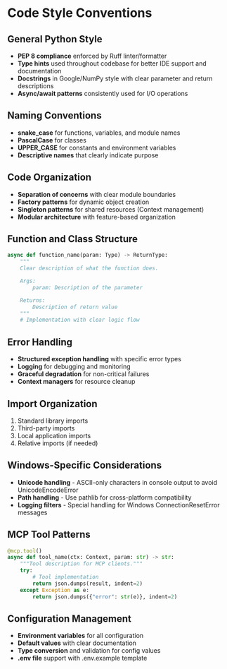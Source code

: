 # Code Style Conventions

## General Python Style
- **PEP 8 compliance** enforced by Ruff linter/formatter
- **Type hints** used throughout codebase for better IDE support and documentation
- **Docstrings** in Google/NumPy style with clear parameter and return descriptions
- **Async/await patterns** consistently used for I/O operations

## Naming Conventions
- **snake_case** for functions, variables, and module names
- **PascalCase** for classes
- **UPPER_CASE** for constants and environment variables
- **Descriptive names** that clearly indicate purpose

## Code Organization
- **Separation of concerns** with clear module boundaries
- **Factory patterns** for dynamic object creation
- **Singleton patterns** for shared resources (Context management)
- **Modular architecture** with feature-based organization

## Function and Class Structure
```python
async def function_name(param: Type) -> ReturnType:
    """
    Clear description of what the function does.

    Args:
        param: Description of the parameter

    Returns:
        Description of return value
    """
    # Implementation with clear logic flow
```

## Error Handling
- **Structured exception handling** with specific error types
- **Logging** for debugging and monitoring
- **Graceful degradation** for non-critical failures
- **Context managers** for resource cleanup

## Import Organization
1. Standard library imports
2. Third-party imports
3. Local application imports
4. Relative imports (if needed)

## Windows-Specific Considerations
- **Unicode handling** - ASCII-only characters in console output to avoid UnicodeEncodeError
- **Path handling** - Use pathlib for cross-platform compatibility
- **Logging filters** - Special handling for Windows ConnectionResetError messages

## MCP Tool Patterns
```python
@mcp.tool()
async def tool_name(ctx: Context, param: str) -> str:
    """Tool description for MCP clients."""
    try:
        # Tool implementation
        return json.dumps(result, indent=2)
    except Exception as e:
        return json.dumps({"error": str(e)}, indent=2)
```

## Configuration Management
- **Environment variables** for all configuration
- **Default values** with clear documentation
- **Type conversion** and validation for config values
- **.env file** support with .env.example template